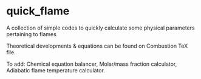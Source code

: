 # quick_flame
 A collection of simple codes to quickly calculate some physical parameters pertaining to flames
 
 Theoretical developments & equations can be found on Combustion TeX file.
 
 To add: Chemical equation balancer, Molar/mass fraction calculator, Adiabatic flame temperature calculator.
